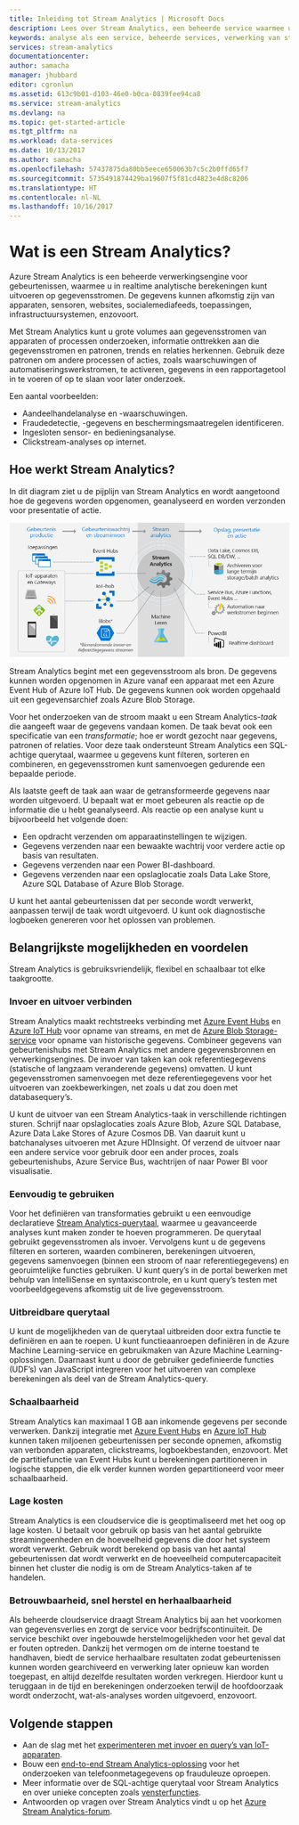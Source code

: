 ```yaml
---
title: Inleiding tot Stream Analytics | Microsoft Docs
description: Lees over Stream Analytics, een beheerde service waarmee u streaminggegevens van het Internet of Things (IoT) in realtime kun analyseren.
keywords: analyse als een service, beheerde services, verwerking van streams, analyse van streams, wat is analyse van streams
services: stream-analytics
documentationcenter: 
author: samacha
manager: jhubbard
editor: cgronlun
ms.assetid: 613c9b01-d103-46e0-b0ca-0839fee94ca8
ms.service: stream-analytics
ms.devlang: na
ms.topic: get-started-article
ms.tgt_pltfrm: na
ms.workload: data-services
ms.date: 10/13/2017
ms.author: samacha
ms.openlocfilehash: 57437875da80bb5eece650063b7c5c2b0ffd65f7
ms.sourcegitcommit: 5735491874429ba19607f5f81cd4823e4d8c8206
ms.translationtype: HT
ms.contentlocale: nl-NL
ms.lasthandoff: 10/16/2017
---
```

# <a name="what-is-stream-analytics"></a>Wat is een Stream Analytics?

Azure Stream Analytics is een beheerde verwerkingsengine voor gebeurtenissen, waarmee u in realtime analytische berekeningen kunt uitvoeren op gegevensstromen. De gegevens kunnen afkomstig zijn van apparaten, sensoren, websites, socialemediafeeds, toepassingen, infrastructuursystemen, enzovoort. 

Met Stream Analytics kunt u grote volumes aan gegevensstromen van apparaten of processen onderzoeken, informatie onttrekken aan die gegevensstromen en patronen, trends en relaties herkennen. Gebruik deze patronen om andere processen of acties, zoals waarschuwingen of automatiseringswerkstromen, te activeren, gegevens in een rapportagetool in te voeren of op te slaan voor later onderzoek. 

Een aantal voorbeelden:

* Aandeelhandelanalyse en -waarschuwingen.
* Fraudedetectie, -gegevens en beschermingsmaatregelen identificeren. 
* Ingesloten sensor- en bedieningsanalyse.
* Clickstream-analyses op internet.

## <a name="how-does-stream-analytics-work"></a>Hoe werkt Stream Analytics?

In dit diagram ziet u de pijplijn van Stream Analytics en wordt aangetoond hoe de gegevens worden opgenomen, geanalyseerd en worden verzonden voor presentatie of actie. 

![Stream Analytics-pijplijn](./media/stream-analytics-introduction/stream_analytics_intro_pipeline.png)

Stream Analytics begint met een gegevensstroom als bron. De gegevens kunnen worden opgenomen in Azure vanaf een apparaat met een Azure Event Hub of Azure IoT Hub. De gegevens kunnen ook worden opgehaald uit een gegevensarchief zoals Azure Blob Storage. 

Voor het onderzoeken van de stroom maakt u een Stream Analytics-*taak* die aangeeft waar de gegevens vandaan komen. De taak bevat ook een specificatie van een *transformatie*; hoe er wordt gezocht naar gegevens, patronen of relaties. Voor deze taak ondersteunt Stream Analytics een SQL-achtige querytaal, waarmee u gegevens kunt filteren, sorteren en combineren, en gegevensstromen kunt samenvoegen gedurende een bepaalde periode.

Als laatste geeft de taak aan waar de getransformeerde gegevens naar worden uitgevoerd. U bepaalt wat er moet gebeuren als reactie op de informatie die u hebt geanalyseerd. Als reactie op een analyse kunt u bijvoorbeeld het volgende doen:

* Een opdracht verzenden om apparaatinstellingen te wijzigen. 
* Gegevens verzenden naar een bewaakte wachtrij voor verdere actie op basis van resultaten. 
* Gegevens verzenden naar een Power BI-dashboard.
* Gegevens verzenden naar een opslaglocatie zoals Data Lake Store, Azure SQL Database of Azure Blob Storage.

U kunt het aantal gebeurtenissen dat per seconde wordt verwerkt, aanpassen terwijl de taak wordt uitgevoerd. U kunt ook diagnostische logboeken genereren voor het oplossen van problemen.

## <a name="key-capabilities-and-benefits"></a>Belangrijkste mogelijkheden en voordelen

Stream Analytics is gebruiksvriendelijk, flexibel en schaalbaar tot elke taakgrootte.

### <a name="connect-inputs-and-outputs"></a>Invoer en uitvoer verbinden

Stream Analytics maakt rechtstreeks verbinding met [Azure Event Hubs](https://azure.microsoft.com/services/event-hubs/) en [Azure IoT Hub](https://azure.microsoft.com/services/iot-hub/) voor opname van streams, en met de [Azure Blob Storage-service](https://docs.microsoft.com/azure/storage/storage-introduction#blob-storage-accounts) voor opname van historische gegevens. Combineer gegevens van gebeurtenishubs met Stream Analytics met andere gegevensbronnen en verwerkingsengines. De invoer van taken kan ook referentiegegevens (statische of langzaam veranderende gegevens) omvatten. U kunt gegevensstromen samenvoegen met deze referentiegegevens voor het uitvoeren van zoekbewerkingen, net zoals u dat zou doen met databasequery’s.

U kunt de uitvoer van een Stream Analytics-taak in verschillende richtingen sturen. Schrijf naar opslaglocaties zoals Azure Blob, Azure SQL Database, Azure Data Lake Stores of Azure Cosmos DB. Van daaruit kunt u batchanalyses uitvoeren met Azure HDInsight. Of verzend de uitvoer naar een andere service voor gebruik door een ander proces, zoals gebeurtenishubs, Azure Service Bus, wachtrijen of naar Power BI voor visualisatie.

### <a name="easy-to-use"></a>Eenvoudig te gebruiken

Voor het definiëren van transformaties gebruikt u een eenvoudige declaratieve [Stream Analytics-querytaal](https://msdn.microsoft.com/library/azure/dn834998.aspx), waarmee u geavanceerde analyses kunt maken zonder te hoeven programmeren. De querytaal gebruikt gegevensstromen als invoer. Vervolgens kunt u de gegevens filteren en sorteren, waarden combineren, berekeningen uitvoeren, gegevens samenvoegen (binnen een stroom of naar referentiegegevens) en georuimtelijke functies gebruiken. U kunt query’s in de portal bewerken met behulp van IntelliSense en syntaxiscontrole, en u kunt query’s testen met voorbeeldgegevens afkomstig uit de live gegevensstroom.

### <a name="extensible-query-language"></a>Uitbreidbare querytaal

U kunt de mogelijkheden van de querytaal uitbreiden door extra functie te definiëren en aan te roepen. U kunt functieaanroepen definiëren in de Azure Machine Learning-service en gebruikmaken van Azure Machine Learning-oplossingen. Daarnaast kunt u door de gebruiker gedefinieerde functies (UDF’s) van JavaScript integreren voor het uitvoeren van complexe berekeningen als deel van de Stream Analytics-query.

### <a name="scalability"></a>Schaalbaarheid

Stream Analytics kan maximaal 1 GB aan inkomende gegevens per seconde verwerken. Dankzij integratie met [Azure Event Hubs](https://azure.microsoft.com/services/event-hubs/) en [Azure IoT Hub](https://azure.microsoft.com/services/iot-hub/) kunnen taken miljoenen gebeurtenissen per seconde opnemen, afkomstig van verbonden apparaten, clickstreams, logboekbestanden, enzovoort. Met de partitiefunctie van Event Hubs kunt u berekeningen partitioneren in logische stappen, die elk verder kunnen worden gepartitioneerd voor meer schaalbaarheid.

### <a name="low-cost"></a>Lage kosten

Stream Analytics is een cloudservice die is geoptimaliseerd met het oog op lage kosten. U betaalt voor gebruik op basis van het aantal gebruikte streamingeenheden en de hoeveelheid gegevens die door het systeem wordt verwerkt. Gebruik wordt berekend op basis van het aantal gebeurtenissen dat wordt verwerkt en de hoeveelheid computercapaciteit binnen het cluster die nodig is om de Stream Analytics-taken af te handelen.

### <a name="reliability-quick-recovery-and-repeatability"></a>Betrouwbaarheid, snel herstel en herhaalbaarheid

Als beheerde cloudservice draagt Stream Analytics bij aan het voorkomen van gegevensverlies en zorgt de service voor bedrijfscontinuïteit. De service beschikt over ingebouwde herstelmogelijkheden voor het geval dat er fouten optreden. Dankzij het vermogen om de interne toestand te handhaven, biedt de service herhaalbare resultaten zodat gebeurtenissen kunnen worden gearchiveerd en verwerking later opnieuw kan worden toegepast, en altijd dezelfde resultaten worden verkregen. Hierdoor kunt u teruggaan in de tijd en berekeningen onderzoeken terwijl de hoofdoorzaak wordt onderzocht, wat-als-analyses worden uitgevoerd, enzovoort.

## <a name="next-steps"></a>Volgende stappen

* Aan de slag met het [experimenteren met invoer en query’s van IoT-apparaten](stream-analytics-get-started-with-azure-stream-analytics-to-process-data-from-iot-devices.md).
* Bouw een [end-to-end Stream Analytics-oplossing](stream-analytics-real-time-fraud-detection.md) voor het onderzoeken van telefoonmetagegevens op frauduleuze oproepen.
* Meer informatie over de SQL-achtige querytaal voor Stream Analytics en over unieke concepten zoals [vensterfuncties](stream-analytics-window-functions.md).
* Antwoorden op vragen over Stream Analytics vindt u op het [Azure Stream Analytics-forum](https://social.msdn.microsoft.com/Forums/en-US/home?forum=AzureStreamAnalytics).

